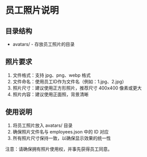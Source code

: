 # 员工照片说明

## 目录结构
- avatars/ - 存放员工照片的目录

## 照片要求
1. 文件格式：支持 jpg、png、webp 格式
2. 文件命名：使用员工ID作为文件名（例如：1.jpg、2.jpg）
3. 照片尺寸：建议使用正方形照片，推荐尺寸 400x400 像素或更大
4. 照片内容：建议使用正面照，背景清晰

## 使用说明
1. 将员工照片放入 avatars/ 目录
2. 确保照片文件名与 employees.json 中的 ID 对应
3. 所有照片尺寸保持一致，以确保显示效果的统一性

注意：请确保拥有照片使用权，并事先获得员工同意。 